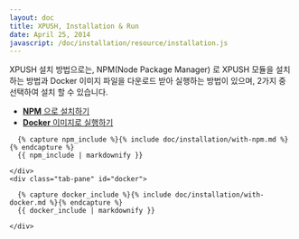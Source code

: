 ```yaml
---
layout: doc
title: XPUSH, Installation & Run
date: April 25, 2014
javascript: /doc/installation/resource/installation.js
---
```


XPUSH 설치 방법으로는,
NPM(Node Package Manager) 로 XPUSH 모듈을 설치하는 방법과
Docker 이미지 파일을 다운로드 받아 실행하는 방법이 있으며,
2가지 중 선택하여 설치 할 수 있습니다.

<ul id="tabs" class="nav nav-tabs" data-tabs="tabs">
    <li class="active"><a href="#npm" data-toggle="tab"><b>NPM</b> 으로 설치하기</a></li>
    <li><a href="#docker" data-toggle="tab"><b>Docker</b> 이미지로 실행하기</a></li>
</ul>
<div id="my-tab-content" class="tab-content">
    <div class="tab-pane active" id="npm">

      {% capture npm_include %}{% include doc/installation/with-npm.md %}{% endcapture %}
      {{ npm_include | markdownify }}

    </div>
    <div class="tab-pane" id="docker">

      {% capture docker_include %}{% include doc/installation/with-docker.md %}{% endcapture %}
      {{ docker_include | markdownify }}

    </div>
</div>
